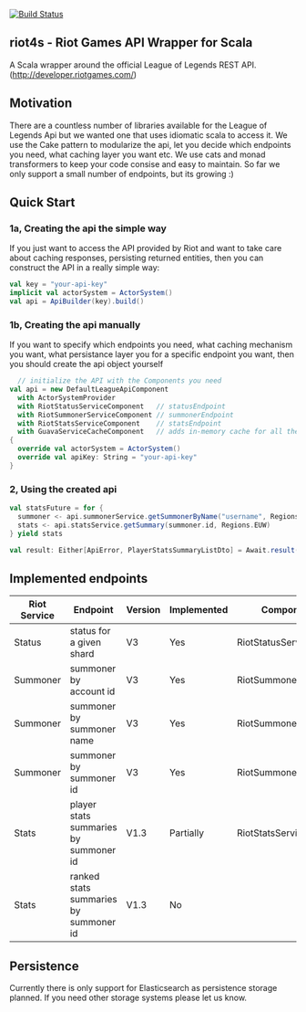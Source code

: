[![Build Status](https://travis-ci.org/danielbedo/riot4s.svg?branch=master)](https://travis-ci.org/danielbedo/riot4s)

## riot4s - Riot Games API Wrapper for Scala

A Scala wrapper around the official League of Legends REST API.
(http://developer.riotgames.com/)
## Motivation
There are a countless number of libraries available for the League of Legends Api but we wanted one that uses idiomatic scala to 
access it. We use the Cake pattern to modularize the api, let you decide which endpoints you need, what caching layer you want etc.
We use cats and monad transformers to keep your code consise and easy to maintain. 
So far we only support a small number of endpoints, but its growing :)

## Quick Start 
### 1a, Creating the api the simple way
If you just want to access the API provided by Riot and want to take care about caching responses, persisting returned entities,
then you can construct the API in a really simple way:
```scala
val key = "your-api-key"
implicit val actorSystem = ActorSystem()
val api = ApiBuilder(key).build()
```
### 1b, Creating the api manually
If you want to specify which endpoints you need, what caching mechanism you want, what persistance layer you for a specific endpoint
you want, then you should create the api object yourself
```scala
  // initialize the API with the Components you need  
val api = new DefaultLeagueApiComponent
  with ActorSystemProvider
  with RiotStatusServiceComponent   // statusEndpoint
  with RiotSummonerServiceComponent // summonerEndpoint
  with RiotStatsServiceComponent    // statsEndpoint
  with GuavaServiceCacheComponent   // adds in-memory cache for all the api-calls
{
  override val actorSystem = ActorSystem()
  override val apiKey: String = "your-api-key"
}
```

### 2, Using the created api
```scala
val statsFuture = for {
  summoner <- api.summonerService.getSummonerByName("username", Regions.EUW)
  stats <- api.statsService.getSummary(summoner.id, Regions.EUW)
} yield stats

val result: Either[ApiError, PlayerStatsSummaryListDto] = Await.result(statsFuture.value,Duration.Inf)
```

## Implemented endpoints
|Riot Service   | Endpoint  | Version  |  Implemented | Component in the API  |
|---|---|---|---|---|
| Status    | status for a given shard         | V3   | Yes | RiotStatusServiceComponent     |
| Summoner  |  summoner by account id      | V3   | Yes  | RiotSummonerServiceComponent  |
| Summoner  |  summoner by summoner name   | V3   | Yes  | RiotSummonerServiceComponent  |
| Summoner  |  summoner by summoner id     | V3   | Yes  | RiotSummonerServiceComponent  |
| Stats     | player stats summaries by summoner id  | V1.3  | Partially  | RiotStatsServiceComponent  |
| Stats     | ranked stats summaries by summoner id  | V1.3  | No  |   |

## Persistence
Currently there is only support for Elasticsearch as persistence storage planned. If you need other storage systems please let us know.
